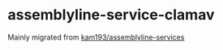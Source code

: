 # assemblyline-service-clamav

Mainly migrated from [kam193/assemblyline-services](https://github.com/kam193/assemblyline-services/tree/main/clamav-service)